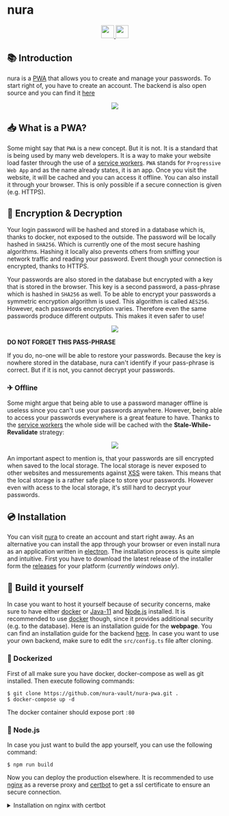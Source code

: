 # nura

<div align="center" data-aos="flip-down">
  <a href="https://reactjs.org/" target="_blank">
    <img
      src="https://img.shields.io/badge/Written%20in-React-%23EF4041?style=for-the-badge"
      height="30"
    />
  </a>
  <a href="https://nura.micartey.dev/" target="_blank">
    <img
      src="https://img.shields.io/badge/live%20on-micartey-%27a147.svg?style=for-the-badge"
      height="30"
    />
  </a>
</div>

## 📚 Introduction

nura is a [PWA](#what-is-a-pwa) that allows you to create and manage your passwords. To start right of, you have to create an account. The backend is also open source and you can find it [here](https://github.com/nura-vault/nura-backend)

<div align="center" data-aos="zoom-in">
    <img
       src="https://i.imgur.com/WqGBNWx.png"
    />
</div>

## 📥 What is a PWA?

Some might say that `PWA` is a new concept. But it is not. It is a standard that is being used by many web developers. It is a way to make your website load faster through the use of a [service workers](https://developers.google.com/web/fundamentals/primers/service-workers/). `PWA` stands for `Progressive Web App` and as the name already states, it is an app. Once you visit the website, it will be cached and you can access it offline. You can also install it through your browser. This is only possible if a secure connection is given (e.g. HTTPS).

## 🔑 Encryption & Decryption

Your login password will be hashed and stored in a database which is, thanks to docker, not exposed to the outside. The password will be locally hashed in `SHA256`. Which is currently one of the most secure hashing algorithms. Hashing it locally also prevents others from sniffing your network traffic and reading your password. Event though your connection is encrypted, thanks to HTTPS.

Your passwords are also stored in the database but encrypted with a key that is stored in the browser. This key is a second password, a pass-phrase which is hashed in `SHA256` as well. To be able to encrypt your passwords a symmetric encryption algorithm is used. This algorithm is called `AES256`. However, each passwords encryption varies. Therefore even the same passwords produce different outputs. This makes it even safer to use!

<div align="center" data-aos="fade-left">
    <img
        src="https://i.imgur.com/ZKRjgU2.png"
    />
</div>

**DO NOT FORGET THIS PASS-PHRASE**

If you do, no-one will be able to restore your passwords. Because the key is nowhere stored in the database, nura can't identify if your pass-phrase is correct. But if it is not, you cannot decrypt your passwords.

### ✈ Offline

Some might argue that being able to use a password manager offline is useless since you can't use your passwords anywhere. However, being able to access your passwords everywhere is a great feature to have. Thanks to the [service workers](https://developers.google.com/web/fundamentals/primers/service-workers/) the whole side will be cached with the **Stale-While-Revalidate** strategy:

<div align="center" data-aos="fade-right">
    <img
      src="https://i.imgur.com/LoQATnO.png"
    />
</div>

An important aspect to mention is, that your passwords are sill encrypted when saved to the local storage. The local storage is never exposed to other websites and messurements against [XSS](https://owasp.org/www-community/attacks/xss/) were taken. This means that the local storage is a rather safe place to store your passwords. However even with acess to the local storage, it's still hard to decrypt your passwords.

## 💿 Installation

You can visit [nura](https://nura-pwa.vercel.app/) to create an account and start right away. As an alternative you can install the app through your browser or even install nura as an application written in [electron](https://www.electronjs.org/). The installation process is quite simple and intuitive. First you have to download the latest release of the installer form the [releases](https://github.com/nura-vault/nura-pwa/releases) for your platform (*currently windows only*).

## 🧱 Build it yourself

In case you want to host it yourself because of security concerns, make sure to have either [docker](https://www.docker.com/) or [Java-11](http://jdk.java.net/java-se-ri/11) and [Node.js](https://nodejs.org/en/) installed. It is recommended to use [docker](https://www.docker.com/) though, since it provides additional security (e.g. to the database). Here is an installation guide for the **webpage**. You can find an installation guide for the backend [here](https://github.com/nura-vault/nura-backend). In case you want to use your own backend, make sure to edit the `src/config.ts` file after cloning.

### 🐳 Dockerized

First of all make sure you have docker, docker-compose as well as git installed.
Then execute following commands:

```shell
$ git clone https://github.com/nura-vault/nura-pwa.git .
$ docker-compose up -d
```

The docker container should expose port `:80`

### 📀 Node.js

In case you  just want to build the app yourself, you can use the following command:

``` shell
$ npm run build
```

Now you can deploy the production elsewhere. It is recommended to use [nginx](https://www.nginx.com/) as a reverse proxy and [certbot](https://certbot.eff.org/) to get a ssl certificate to ensure an secure connection.

<details>
    <summary> Installation on nginx with certbot </summary>

## 🔐 Get your ssl certificate

You can do this by adding following lines to `/etc/ningx/nginx.conf`.
Make sure to enter your domain (or subdomain) in the `server_name` field.

```
server {
    listen 80;
    server_name nura.mydomain.com;

    location / {
        http://localhost:80;
    }
}
```

And to get the certificate, execute the following command after installing certbot and setting up nginx:

```shell
$ certbot --nginx
```
</details>